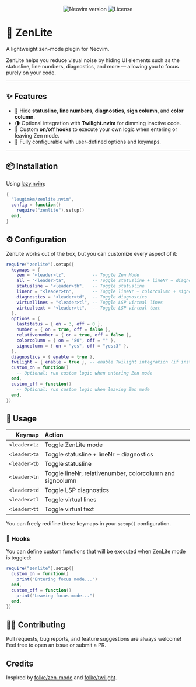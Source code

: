 <p align="center">
  <img src="https://img.shields.io/badge/Neovim-%5E0.9.0-green?style=flat-square&logo=neovim" alt="Neovim version" />
  <img src="https://img.shields.io/github/license/leugimkm/zenlite.nvim?style=flat-square&color=lightgrey" alt="License" />
</p>

# 🪷 ZenLite

A lightweight zen-mode plugin for Neovim.

ZenLite helps you reduce visual noise by hiding UI elements such as the statusline, line numbers, diagnostics, and more — allowing you to focus purely on your code.

---

## ✨ Features

- 🔕 Hide **statusline**, **line numbers**, **diagnostics**, **sign column**, and **color column**.
- 🌗 Optional integration with **Twilight.nvim** for dimming inactive code.
- 🧠 Custom **on/off hooks** to execute your own logic when entering or leaving Zen mode.
- 🧩 Fully configurable with user-defined options and keymaps.

---

## 📦 Installation

Using [lazy.nvim](https://github.com/folke/lazy.nvim):

```lua
{
  "leugimkm/zenlite.nvim",
  config = function()
    require("zenlite").setup()
  end,
}

```

## ⚙️ Configuration

ZenLite works out of the box, but you can customize every aspect of it:

```lua
require("zenlite").setup({
  keymaps = {
    zen = "<leader>tz",          -- Toggle Zen Mode
    all = "<leader>ta",          -- Toggle statusline + lineNr + diagnostics
    statusline = "<leader>tb",   -- Toggle statusline
    linenr = "<leader>tn",       -- Toggle lineNr + colorcolumn + signcolumn
    diagnostics = "<leader>td",  -- Toggle diagnostics
    virtuallines = "<leader>tl", -- Toggle LSP virtual lines
    virtualtext = "<leader>tt",  -- Toggle LSP virtual text
  },
  options = {
    laststatus = { on = 3, off = 0 },
    number = { on = true, off = false },
    relativenumber = { on = true, off = false },
    colorcolumn = { on = "80", off = "" },
    signcolumn = { on = "yes", off = "yes:3" },
  },
  diagnostics = { enable = true },
  twilight = { enable = true }, -- enable Twilight integration (if installed)
  custom_on = function()
    -- Optional: run custom logic when entering Zen mode
  end,
  custom_off = function()
    -- Optional: run custom logic when leaving Zen mode
  end,
})
```

## 🚀 Usage

|       Keymap | Action                                                    |
| -----------: | :-------------------------------------------------------- |
| `<leader>tz` | Toggle ZenLite mode                                       |
| `<leader>ta` | Toggle statusline + lineNr + diagnostics                  |
| `<leader>tb` | Toggle statusline                                         |
| `<leader>tn` | Toggle lineNr, relativenumber, colorcolumn and signcolumn |
| `<leader>td` | Toggle LSP diagnostics                                    |
| `<leader>tl` | Toggle virtual lines                                      |
| `<leader>tt` | Toggle virtual text                                       |

You can freely redifine these keymaps in your `setup()` configuration.

### 🧠 Hooks

You can define custom functions that will be executed when ZenLite mode is toggled:

```lua
require("zenlite").setup({
  custom_on = function()
    print("Entering focus mode...")
  end,
  custom_off = function()
    print("Leaving focus mode...")
  end,
})
```

## 🧑‍💻 Contributing

Pull requests, bug reports, and feature suggestions are always welcome!
Feel free to open an issue or submit a PR.

## Credits

Inspired by [folke/zen-mode](https://github.com/folke/zen-mode.nvim) and [folke/twilight](https://github.com/folke/twilight.nvim).
